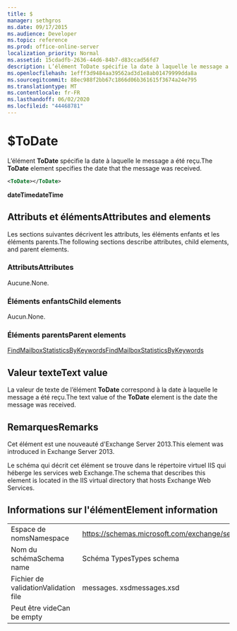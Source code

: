```yaml
---
title: $
manager: sethgros
ms.date: 09/17/2015
ms.audience: Developer
ms.topic: reference
ms.prod: office-online-server
localization_priority: Normal
ms.assetid: 15cdadfb-2636-44d6-84b7-d83ccad56fd7
description: L’élément ToDate spécifie la date à laquelle le message a été reçu.
ms.openlocfilehash: 1efff3d9484aa39562ad3d1e8ab01479999dda8a
ms.sourcegitcommit: 88ec988f2bb67c1866d06b361615f3674a24e795
ms.translationtype: MT
ms.contentlocale: fr-FR
ms.lasthandoff: 06/02/2020
ms.locfileid: "44468781"
---
```

# <a name="todate"></a><span data-ttu-id="97455-103">$</span><span class="sxs-lookup"><span data-stu-id="97455-103">ToDate</span></span>

<span data-ttu-id="97455-104">L’élément **ToDate** spécifie la date à laquelle le message a été reçu.</span><span class="sxs-lookup"><span data-stu-id="97455-104">The **ToDate** element specifies the date that the message was received.</span></span> 
  
```XML
<ToDate></ToDate>
```

 <span data-ttu-id="97455-105">**dateTime**</span><span class="sxs-lookup"><span data-stu-id="97455-105">**dateTime**</span></span>
## <a name="attributes-and-elements"></a><span data-ttu-id="97455-106">Attributs et éléments</span><span class="sxs-lookup"><span data-stu-id="97455-106">Attributes and elements</span></span>

<span data-ttu-id="97455-107">Les sections suivantes décrivent les attributs, les éléments enfants et les éléments parents.</span><span class="sxs-lookup"><span data-stu-id="97455-107">The following sections describe attributes, child elements, and parent elements.</span></span>
  
### <a name="attributes"></a><span data-ttu-id="97455-108">Attributs</span><span class="sxs-lookup"><span data-stu-id="97455-108">Attributes</span></span>

<span data-ttu-id="97455-109">Aucune.</span><span class="sxs-lookup"><span data-stu-id="97455-109">None.</span></span>
  
### <a name="child-elements"></a><span data-ttu-id="97455-110">Éléments enfants</span><span class="sxs-lookup"><span data-stu-id="97455-110">Child elements</span></span>

<span data-ttu-id="97455-111">Aucun.</span><span class="sxs-lookup"><span data-stu-id="97455-111">None.</span></span>
  
### <a name="parent-elements"></a><span data-ttu-id="97455-112">Éléments parents</span><span class="sxs-lookup"><span data-stu-id="97455-112">Parent elements</span></span>

[<span data-ttu-id="97455-113">FindMailboxStatisticsByKeywords</span><span class="sxs-lookup"><span data-stu-id="97455-113">FindMailboxStatisticsByKeywords</span></span>](findmailboxstatisticsbykeywords.md)
  
## <a name="text-value"></a><span data-ttu-id="97455-114">Valeur texte</span><span class="sxs-lookup"><span data-stu-id="97455-114">Text value</span></span>

<span data-ttu-id="97455-115">La valeur de texte de l’élément **ToDate** correspond à la date à laquelle le message a été reçu.</span><span class="sxs-lookup"><span data-stu-id="97455-115">The text value of the **ToDate** element is the date the message was received.</span></span> 
  
## <a name="remarks"></a><span data-ttu-id="97455-116">Remarques</span><span class="sxs-lookup"><span data-stu-id="97455-116">Remarks</span></span>

<span data-ttu-id="97455-117">Cet élément est une nouveauté d'Exchange Server 2013.</span><span class="sxs-lookup"><span data-stu-id="97455-117">This element was introduced in Exchange Server 2013.</span></span>
  
<span data-ttu-id="97455-118">Le schéma qui décrit cet élément se trouve dans le répertoire virtuel IIS qui héberge les services web Exchange.</span><span class="sxs-lookup"><span data-stu-id="97455-118">The schema that describes this element is located in the IIS virtual directory that hosts Exchange Web Services.</span></span>
  
## <a name="element-information"></a><span data-ttu-id="97455-119">Informations sur l'élément</span><span class="sxs-lookup"><span data-stu-id="97455-119">Element information</span></span>

|||
|:-----|:-----|
|<span data-ttu-id="97455-120">Espace de noms</span><span class="sxs-lookup"><span data-stu-id="97455-120">Namespace</span></span>  <br/> |https://schemas.microsoft.com/exchange/services/2006/messages  <br/> |
|<span data-ttu-id="97455-121">Nom du schéma</span><span class="sxs-lookup"><span data-stu-id="97455-121">Schema name</span></span>  <br/> |<span data-ttu-id="97455-122">Schéma Types</span><span class="sxs-lookup"><span data-stu-id="97455-122">Types schema</span></span>  <br/> |
|<span data-ttu-id="97455-123">Fichier de validation</span><span class="sxs-lookup"><span data-stu-id="97455-123">Validation file</span></span>  <br/> |<span data-ttu-id="97455-124">messages. xsd</span><span class="sxs-lookup"><span data-stu-id="97455-124">messages.xsd</span></span>  <br/> |
|<span data-ttu-id="97455-125">Peut être vide</span><span class="sxs-lookup"><span data-stu-id="97455-125">Can be empty</span></span>  <br/> ||
   

